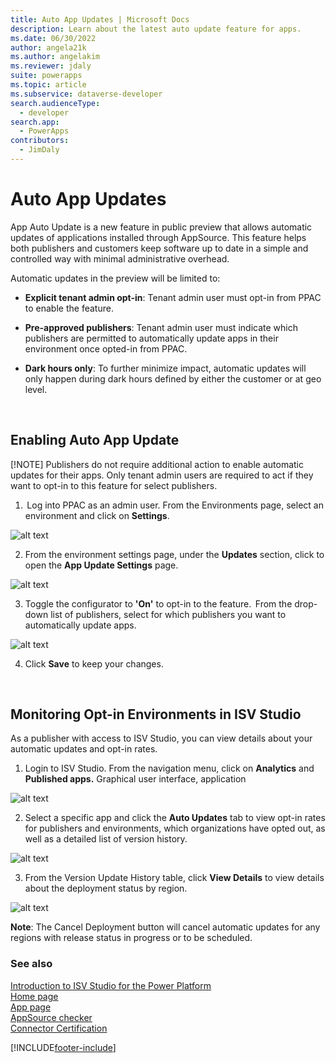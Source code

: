 ```yaml
---
title: Auto App Updates | Microsoft Docs
description: Learn about the latest auto update feature for apps.
ms.date: 06/30/2022
author: angela21k
ms.author: angelakim
ms.reviewer: jdaly
suite: powerapps
ms.topic: article
ms.subservice: dataverse-developer
search.audienceType: 
  - developer
search.app: 
  - PowerApps
contributors: 
  - JimDaly
---
```


# Auto App Updates

App Auto Update is a new feature in public preview that allows automatic updates of applications installed through AppSource. This feature helps both publishers and customers keep software up to date in a simple and controlled way with minimal administrative overhead.  

Automatic updates in the preview will be limited to:  

- **Explicit tenant admin opt-in**: Tenant admin user must opt-in from PPAC to enable the feature. 

- **Pre-approved publishers**: Tenant admin user must indicate which publishers are permitted to automatically update apps in their environment once opted-in from PPAC. 

- **Dark hours only**: To further minimize impact, automatic updates will only happen during dark hours defined by either the customer or at geo level.  

<br>

## Enabling Auto App Update  

[!NOTE]
Publishers do not require additional action to enable automatic updates for their apps. Only tenant admin users are required to act if they want to opt-in to this feature for select publishers.

1.  Log into PPAC as an admin user. From the Environments page, select an environment and click on **Settings**.

![alt text](https://github.com/MicrosoftDocs/powerapps-docs-pr/blob/akim1/powerapps-docs/developer/data-platform/media/auto-app-update-0.jpg?raw=true "PPAC Environment")

2. From the environment settings page, under the **Updates** section, click to open the **App Update Settings** page.  

![alt text](https://github.com/MicrosoftDocs/powerapps-docs-pr/blob/akim1/powerapps-docs/developer/data-platform/media/auto-app-update-1.jpg?raw=true "PPAC Environment Settings")

3. Toggle the configurator to **'On'** to opt-in to the feature.  From the drop-down list of publishers, select for which publishers you want to automatically update apps.

![alt text](https://github.com/MicrosoftDocs/powerapps-docs-pr/blob/akim1/powerapps-docs/developer/data-platform/media/auto-app-update-2.jpg?raw=true "Configure App Update Settings")

4. Click **Save** to keep your changes.

<br>

## Monitoring Opt-in Environments in ISV Studio 

As a publisher with access to ISV Studio, you can view details about your automatic updates and opt-in rates. 
 
1. Login to ISV Studio. From the navigation menu, click on **Analytics** and **Published apps.** 
Graphical user interface, application

![alt text](https://github.com/MicrosoftDocs/powerapps-docs-pr/blob/akim1/powerapps-docs/developer/data-platform/media/auto-app-update-3.jpg?raw=true "ISV Studio Published Apps")
 
2. Select a specific app and click the **Auto Updates** tab to view opt-in rates for publishers and environments, which organizations have opted out, as well as a detailed list of version history. 

![alt text](https://github.com/MicrosoftDocs/powerapps-docs-pr/blob/akim1/powerapps-docs/developer/data-platform/media/auto-app-update-4.png?raw=true "ISV Studio Auto Updates")

3. From the Version Update History table, click **View Details** to view details about the deployment status by region.

![alt text](https://github.com/MicrosoftDocs/powerapps-docs-pr/blob/akim1/powerapps-docs/developer/data-platform/media/auto-app-update-5.jpg?raw=true "ISV Studio Version Update Details")

**Note**: The Cancel Deployment button will cancel automatic updates for any regions with release status in progress or to be scheduled.

### See also

[Introduction to ISV Studio for the Power Platform](isv-app-management.md)  
[Home page](isv-app-management-homepage.md)<br/> 
[App page](isv-app-management-apppage.md)<br/> 
[AppSource checker](isv-app-management-appsource-checker.md)<br/> 
[Connector Certification](isv-app-management-certification.md)


[!INCLUDE[footer-include](../../includes/footer-banner.md)]
